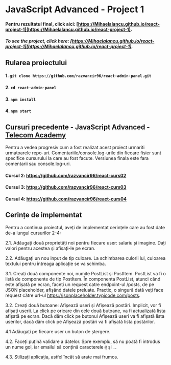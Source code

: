 # JavaScript Advanced - Project 1

#### Pentru rezultatul final, click aici: [https://MihaelaIancu.github.io/react-project-1](https://MihaelaIancu.github.io/react-project-1).
##### To see the project, click here: [https://MihaelaIancu.github.io/react-project-1](https://MihaelaIancu.github.io/react-project-1).

## Rularea proiectului

#### 1. `git clone https://github.com/razvancir96/react-admin-panel.git`

#### 2. `cd react-admin-panel`

#### 3. `npm install` 

#### 4. `npm start`

## Cursuri precedente - JavaScript Advanced - [Telecom Academy](https://www.telacad.ro/toate-cursurile/cursuri-web-development-self-study/)

Pentru a vedea progresiv cum a fost realizat acest proiect urmariti urmatoarele repo-uri. Comentariile/console.log-urile din fiecare fisier sunt specifice cursurului la care au fost facute. Versiunea finala este fara comentarii sau console.log-uri.

#### Cursul 2: https://github.com/razvancir96/react-curs02

#### Cursul 3: https://github.com/razvancir96/react-curs03

#### Cursul 4: https://github.com/razvancir96/react-curs04

## Cerințe de implementat

Pentru a continua proiectul, aveți de implementat cerințele care au fost date de-a lungul cursurilor 2-4:

2.1. Adăugați două proprietăți noi pentru fiecare user: salariu și imagine. Dați valori pentru acestea și afișați-le pe ecran.

2.2. Adăugați un nou input de tip culoare. La schimbarea culorii lui, culoarea textului pentru întreaga aplicație se va schimba.

3.1. Creați două componente noi, numite PostList și PostItem. PostList va fi o listă de componente de tip PostItem.
În componenta PostList, atunci când este afișată pe ecran, faceți un request catre endpoint-ul /posts, de pe JSON placeholder, afișând datele preluate. Practic, o singură dată veți face request către url-ul https://jsonplaceholder.typicode.com/posts.

3.2. Creați două butoane: Afișează useri și Afișează postări. Implicit, vor fi afișați userii. La click pe oricare din cele două butoane, va fi actualizată lista afișată pe ecran. Dacă dăm click pe butonul Afișează useri va fi afișată lista userilor, dacă dăm click pe Afișează postări va fi afișată lista postărilor.

4.1 Adăugați pe fiecare user un buton de ștergere.

4.2. Faceți puțină validare a datelor. Spre exemplu, să nu poată fi introdus un nume gol, iar emailul să conțină caracterele `@` și `.`.

4.3. Stilizați aplicația, astfel încât să arate mai frumos.

